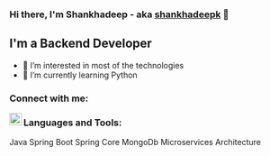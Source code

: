 ### Hi there, I'm Shankhadeep - aka [shankhadeepk][website] 👋

## I'm a Backend Developer
- 👀 I’m interested in most of the technologies
- 🌱 I’m currently learning Python


### Connect with me:

[<img align="left" alt="shankhadeepk | LinkedIn" width="22px" src="https://cdn.jsdelivr.net/npm/simple-icons@v3/icons/linkedin.svg" />][linkedin]

### Languages and Tools:

Java
Spring Boot
Spring Core
MongoDb
Microservices Architecture

[website]:https://github.com/shankhadeepk/shankhadeepk/
[linkedin]: https://www.linkedin.com/in/shankhadeep-karmakar-2058a525/

